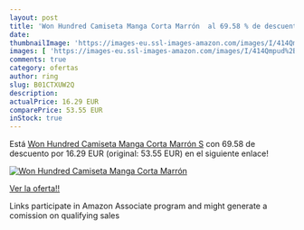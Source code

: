 ```yaml
---
layout: post
title: 'Won Hundred Camiseta Manga Corta Marrón  al 69.58 % de descuento'
date: 
thumbnailImage: 'https://images-eu.ssl-images-amazon.com/images/I/414Qmpud%2BIL._SL200_.jpg'
images: [ 'https://images-eu.ssl-images-amazon.com/images/I/414Qmpud%2BIL._SL200_.jpg' ]
comments: true
category: ofertas
author: ring
slug: B01CTXUW2Q
description:
actualPrice: 16.29 EUR
comparePrice: 53.55 EUR
inStock: true
---
```


Está [Won Hundred Camiseta Manga Corta Marrón S](https://www.amazon.es/dp/B01CTXUW2Q/?tag=tolees-21) con 69.58 de descuento por 16.29 EUR (original: 53.55 EUR) en el siguiente enlace!

[![Won Hundred Camiseta Manga Corta Marrón ](https://images-eu.ssl-images-amazon.com/images/I/414Qmpud%2BIL._SL200_.jpg)](https://www.amazon.es/dp/B01CTXUW2Q/?tag=tolees-21)

[Ver la oferta!!](https://www.amazon.es/dp/B01CTXUW2Q/?tag=tolees-21)

Links participate in Amazon Associate program and might generate a comission on qualifying sales


